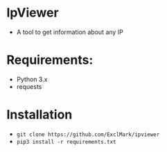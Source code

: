 # IpViewer
* A tool to get information about any IP
# Requirements:
* Python 3.x
* requests
# Installation
* ```git clone https://github.com/ExclMark/ipviewer```
* ```pip3 install -r requirements.txt```
